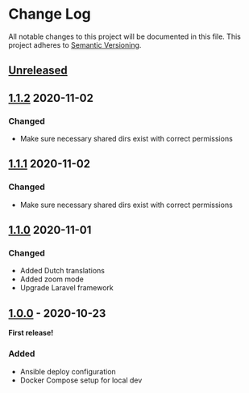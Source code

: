 # Change Log
All notable changes to this project will be documented in this file.
This project adheres to [Semantic Versioning](http://semver.org/).

## [Unreleased](https://github.com/Sjos12/Remote_homework/compare/1.1.2...develop)

## [1.1.2](https://github.com/Sjos12/Remote_homework/compare/1.1.1...1.1.2) 2020-11-02
### Changed
- Make sure necessary shared dirs exist with correct permissions

## [1.1.1](https://github.com/Sjos12/Remote_homework/compare/1.1.0...1.1.1) 2020-11-02
### Changed
- Make sure necessary shared dirs exist with correct permissions

## [1.1.0](https://github.com/Sjos12/Remote_homework/compare/1.0.0...1.1.0) 2020-11-01

### Changed
- Added Dutch translations
- Added zoom mode
- Upgrade Laravel framework

## [1.0.0](https://github.com/Sjos12/Remote_homework/tree/1.0.0) - 2020-10-23

**First release!**

### Added
- Ansible deploy configuration
- Docker Compose setup for local dev
